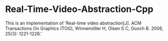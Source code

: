 # Real-Time-Video-Abstraction-Cpp
This is an implementation of 'Real-time video abstraction[J]. ACM Transactions On Graphics (TOG), Winnemöller H, Olsen S C, Gooch B. 2006, 25(3): 1221-1226.'
